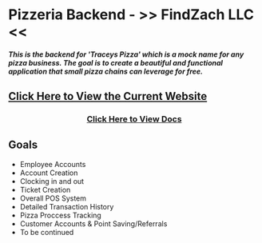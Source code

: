 <h1>Pizzeria Backend - >> FindZach LLC <<</h1> 
<h5>This is the backend for 'Traceys Pizza' which is a mock name for any pizza business. The goal is to create a beautiful and functional application that small pizza chains can leverage for free.</h5>

<h2> 
    <a href="https://pizza-test.nojokehost.com/" target="_blank">Click Here to View the Current Website</a>
</h2>

<h3 style="text-align: center;">
    <a href="https://findzach.github.io/Traceys-Pizza/" target="_blank">Click Here to View Docs</a>
</h3>


<h2>Goals</h2>
<ul>
<li>Employee Accounts</li>
<li>Account Creation</li>
<li>Clocking in and out</li>
<li>Ticket Creation</li>
<li>Overall POS System</li>
<li>Detailed Transaction History</li>
<li>Pizza Proccess Tracking</li>
<li>Customer Accounts & Point Saving/Referrals</li>
<li>To be continued</li>
</ul>
